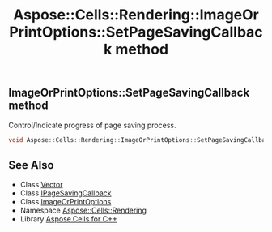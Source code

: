 ﻿---
title: Aspose::Cells::Rendering::ImageOrPrintOptions::SetPageSavingCallback method
linktitle: SetPageSavingCallback
second_title: Aspose.Cells for C++ API Reference
description: 'Aspose::Cells::Rendering::ImageOrPrintOptions::SetPageSavingCallback method. Control/Indicate progress of page saving process in C++.'
type: docs
weight: 4100
url: /cpp/aspose.cells.rendering/imageorprintoptions/setpagesavingcallback/
---
## ImageOrPrintOptions::SetPageSavingCallback method


Control/Indicate progress of page saving process.

```cpp
void Aspose::Cells::Rendering::ImageOrPrintOptions::SetPageSavingCallback(IPageSavingCallback *value)
```

## See Also

* Class [Vector](../../../aspose.cells/vector/)
* Class [IPageSavingCallback](../../ipagesavingcallback/)
* Class [ImageOrPrintOptions](../)
* Namespace [Aspose::Cells::Rendering](../../)
* Library [Aspose.Cells for C++](../../../)
